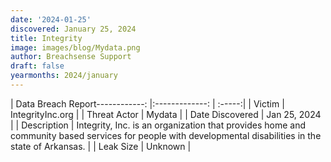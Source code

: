 ```yaml
---
date: '2024-01-25'
discovered: January 25, 2024
title: Integrity
image: images/blog/Mydata.png
author: Breachsense Support
draft: false
yearmonths: 2024/january
---
```


| Data Breach Report------------:     |:-------------:    | :-----:|
| Victim      | IntegrityInc.org      | 
| Threat Actor      | Mydata      | 
| Date Discovered      | Jan 25, 2024      | 
| Description      | Integrity, Inc. is an organization that provides home and community based services for people with developmental disabilities in the state of Arkansas.      | 
| Leak Size      | Unknown      | 

